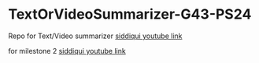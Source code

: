 # TextOrVideoSummarizer-G43-PS24
Repo for Text/Video summarizer
[siddiqui youtube link]("https://youtu.be/eU5VO2j1MWQ?feature=shared")

for milestone 2
[siddiqui youtube link]("(https://youtu.be/3AZTXNB7e_U?feature=shared)")
